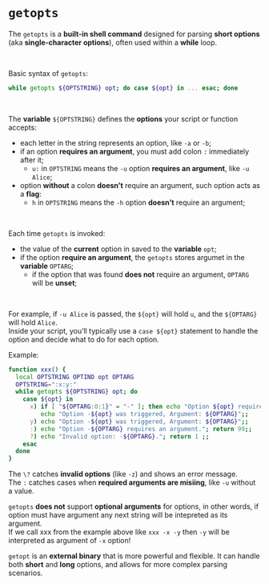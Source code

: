 # `getopts`
The `getopts` is a **built-in shell command** designed for parsing **short options** (aka **single-character options**), often used within a **while** loop.<br>

<br>

Basic syntax of `getopts`:
```bash
while getopts ${OPTSTRING} opt; do case ${opt} in ... esac; done
```

<br>

The **variable** `${OPTSTRING}` defines the **options** your script or function accepts:
- each letter in the string represents an option, like `-a` or `-b`;
- if an option **requires an argument**, you must add colon `:` immediately after it;
    - `u:` in `OPTSTRING` means the `-u` option **requires an argument**, like `-u Alice`;
- option **without** a colon **doesn’t** require an argument, such option acts as a **flag**:
    - `h` in `OPTSTRING` means the `-h` option **doesn’t** require an argument;

<br>

Each time `getopts` is invoked:
- the value of the **current** option in saved to the **variable** `opt`;
- if the option **require an argument**, the `getopts` stores argumet in the **variable** `OPTARG`;
    - if the option that was found **does not** require an argument, `OPTARG` will be **unset**;

<br>

For example, if `-u Alice` is passed, the `${opt}` will hold `u`, and the `${OPTARG}` will hold `Alice`.<br>
Inside your script, you’ll typically use a `case ${opt}` statement to handle the option and decide what to do for each option.<br>

Example:
```bash
function xxx() {
  local OPTSTRING OPTIND opt OPTARG
  OPTSTRING=":x:y:"
  while getopts ${OPTSTRING} opt; do
    case ${opt} in
      x) if [ "${OPTARG:0:1}" = "-" ]; then echo "Option ${opt} requires an argument."; return 99; fi
         echo "Option -${opt} was triggered, Argument: ${OPTARG}";;
      y) echo "Option -${opt} was triggered, Argument: ${OPTARG}";;
      :) echo "Option -${OPTARG} requires an argument."; return 99;;
      ?) echo "Invalid option: -${OPTARG}."; return 1 ;;
    esac
  done
}
```

The `\?` catches **invalid options** (like `-z`) and shows an error message.<br>
The `:` catches cases when **required arguments are misiing**, like `-u` without a value.<br>

`getopts` **does not** support **optional arguments** for options, in other words, if option must have argument any next string will be intepreted as its argument.<br>
If we call xxx from the example above like `xxx -x -y` then `-y` will be interpreted as argument of `-x` option!<br>

`getopt` is an **external binary** that is more powerful and flexible. It can handle both **short** and **long** options, and allows for more complex parsing scenarios.<br>

<br>